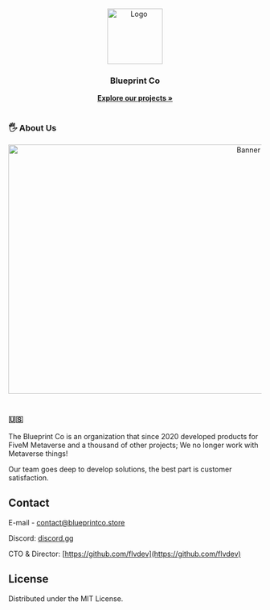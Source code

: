 <!-- Improved compatibility of back to top link: See: https://github.com/othneildrew/Best-README-Template/pull/73 -->
<a name="readme-top"></a>

<!-- PROJECT LOGO -->
<br />
<div align="center">
  <a href="https://discord.gg/sQMqkVH">
    <img src="https://media.discordapp.net/attachments/1061825535690424320/1199558368273104956/BPC-Google.png" alt="Logo" width="110" height="110">
  </a>

  <h3 align="center">Blueprint Co</h3>

  <p align="center">
    <a href="https://discord.gg/sQMqkVH"><strong>Explore our projects »</strong></a>
    <br />
    <br />
<h3 align="left">🖐️ About Us </h3>
<a href="https://discord.gg/sQMqkVH">
    <img src="https://media.discordapp.net/attachments/1016123993603965029/1046547980364288150/FalidoTeam.png" alt="Banner" width="940" height="495">
  </a>
<br />
<br />

  </p>
</div>


<!-- US -->
<h3 align="left">🇺🇸</h3>
The Blueprint Co is an organization that since 2020 developed products for FiveM Metaverse and a thousand of other projects; We no longer work with Metaverse things!

Our team goes deep to develop solutions, the best part is customer satisfaction.


<!-- CONTACT -->
## Contact

E-mail - contact@blueprintco.store

Discord: [discord.gg](https://discord.gg/sQMqkVH)

CTO & Director: [https://github.com/flvdev](https://github.com/flvdev)


<!-- LICENSE -->
## License

Distributed under the MIT License.
